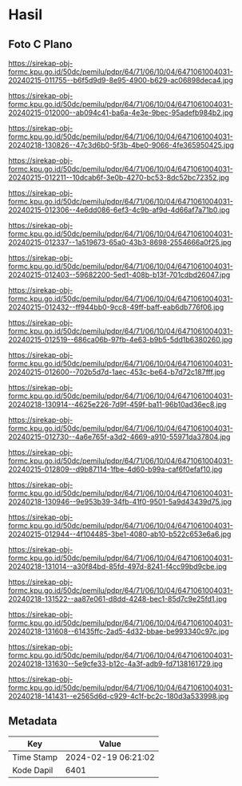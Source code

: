 # Hasil

## Foto C Plano

https://sirekap-obj-formc.kpu.go.id/50dc/pemilu/pdpr/64/71/06/10/04/6471061004031-20240215-011755--b6f5d9d9-8e95-4900-b629-ac06898deca4.jpg

https://sirekap-obj-formc.kpu.go.id/50dc/pemilu/pdpr/64/71/06/10/04/6471061004031-20240215-012000--ab094c41-ba6a-4e3e-9bec-95adefb984b2.jpg

https://sirekap-obj-formc.kpu.go.id/50dc/pemilu/pdpr/64/71/06/10/04/6471061004031-20240218-130826--47c3d6b0-5f3b-4be0-9066-4fe365950425.jpg

https://sirekap-obj-formc.kpu.go.id/50dc/pemilu/pdpr/64/71/06/10/04/6471061004031-20240215-012211--10dcab6f-3e0b-4270-bc53-8dc52bc72352.jpg

https://sirekap-obj-formc.kpu.go.id/50dc/pemilu/pdpr/64/71/06/10/04/6471061004031-20240215-012306--4e6dd086-6ef3-4c9b-af9d-4d66af7a71b0.jpg

https://sirekap-obj-formc.kpu.go.id/50dc/pemilu/pdpr/64/71/06/10/04/6471061004031-20240215-012337--1a519673-65a0-43b3-8698-2554666a0f25.jpg

https://sirekap-obj-formc.kpu.go.id/50dc/pemilu/pdpr/64/71/06/10/04/6471061004031-20240215-012403--59682200-5ed1-408b-b13f-701cdbd26047.jpg

https://sirekap-obj-formc.kpu.go.id/50dc/pemilu/pdpr/64/71/06/10/04/6471061004031-20240215-012432--ff944bb0-9cc8-49ff-baff-eab6db776f06.jpg

https://sirekap-obj-formc.kpu.go.id/50dc/pemilu/pdpr/64/71/06/10/04/6471061004031-20240215-012519--686ca06b-97fb-4e63-b9b5-5dd1b6380260.jpg

https://sirekap-obj-formc.kpu.go.id/50dc/pemilu/pdpr/64/71/06/10/04/6471061004031-20240215-012600--702b5d7d-1aec-453c-be64-b7d72c187fff.jpg

https://sirekap-obj-formc.kpu.go.id/50dc/pemilu/pdpr/64/71/06/10/04/6471061004031-20240218-130914--4625e226-7d9f-459f-ba11-96b10ad36ec8.jpg

https://sirekap-obj-formc.kpu.go.id/50dc/pemilu/pdpr/64/71/06/10/04/6471061004031-20240215-012730--4a6e765f-a3d2-4669-a910-55971da37804.jpg

https://sirekap-obj-formc.kpu.go.id/50dc/pemilu/pdpr/64/71/06/10/04/6471061004031-20240215-012809--d9b87114-1fbe-4d60-b99a-caf6f0efaf10.jpg

https://sirekap-obj-formc.kpu.go.id/50dc/pemilu/pdpr/64/71/06/10/04/6471061004031-20240218-130946--9e953b39-34fb-41f0-9501-5a9d43439d75.jpg

https://sirekap-obj-formc.kpu.go.id/50dc/pemilu/pdpr/64/71/06/10/04/6471061004031-20240215-012944--4f104485-3be1-4080-ab10-b522c653e6a6.jpg

https://sirekap-obj-formc.kpu.go.id/50dc/pemilu/pdpr/64/71/06/10/04/6471061004031-20240218-131014--a30f84bd-85fd-497d-8241-f4cc99bd9cbe.jpg

https://sirekap-obj-formc.kpu.go.id/50dc/pemilu/pdpr/64/71/06/10/04/6471061004031-20240218-131522--aa87e061-d8dd-4248-bec1-85d7c9e25fd1.jpg

https://sirekap-obj-formc.kpu.go.id/50dc/pemilu/pdpr/64/71/06/10/04/6471061004031-20240218-131608--61435ffc-2ad5-4d32-bbae-be993340c97c.jpg

https://sirekap-obj-formc.kpu.go.id/50dc/pemilu/pdpr/64/71/06/10/04/6471061004031-20240218-131630--5e9cfe33-b12c-4a3f-adb9-fd7138161729.jpg

https://sirekap-obj-formc.kpu.go.id/50dc/pemilu/pdpr/64/71/06/10/04/6471061004031-20240218-141431--e2565d6d-c929-4c1f-bc2c-180d3a533998.jpg


## Metadata

| Key        | Value               |
| ---------- | ------------------- |
| Time Stamp | 2024-02-19 06:21:02 |
| Kode Dapil | 6401                |



